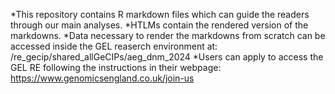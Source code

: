 *This repository contains R markdown files which can guide the readers through our main analyses. 
*HTLMs contain the rendered version of the markdowns. 
*Data necessary to render the markdowns from scratch can be accessed inside the GEL reaserch environment at: 
/re_gecip/shared_allGeCIPs/aeg_dnm_2024
*Users can apply to access the GEL RE following the instructions in their webpage: 
https://www.genomicsengland.co.uk/join-us
